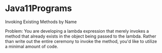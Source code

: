 # Java11Programs

Invoking Existing Methods by Name

Problem:
You are developing a lambda expression that merely invokes a method that already exists in the object being passed 
to the lambda. Rather than write out the entire ceremony to invoke the method, you'd like to utilize a minimal 
amount of code.
